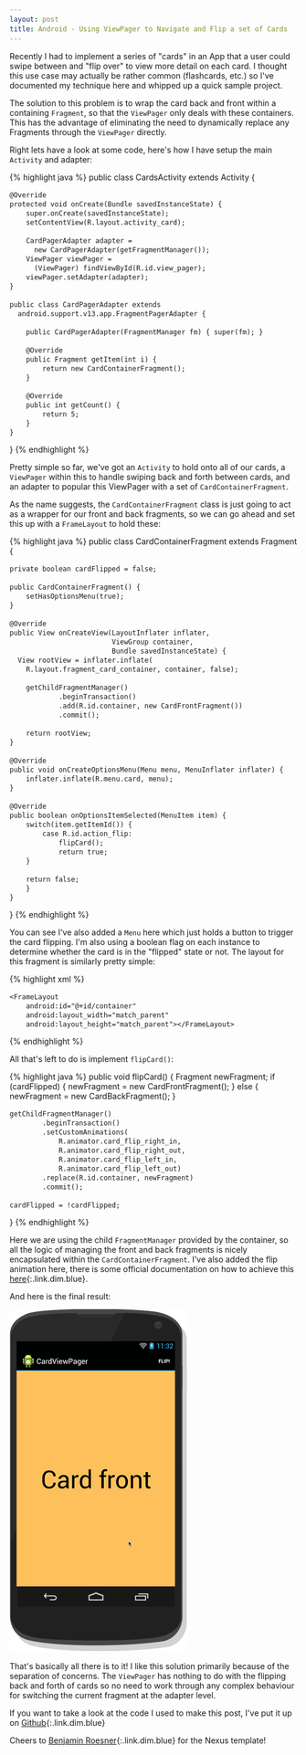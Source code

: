 ```yaml
---
layout: post
title: Android - Using ViewPager to Navigate and Flip a set of Cards
---
```


Recently I had to implement a series of "cards" in an App that a user
could swipe between and "flip over" to view more detail on each card. I
thought this use case may actually be rather common (flashcards, etc.)
so I've documented my technique here and whipped up a quick sample project.

The solution to this problem is to wrap the card back and front within a
containing `Fragment`, so that the `ViewPager` only deals with these
containers. This has the advantage of eliminating the need to
dynamically replace any Fragments through the `ViewPager` directly.

Right lets have a look at some code, here's how I have setup the main
`Activity` and adapter:

{% highlight java %}
public class CardsActivity extends Activity {

    @Override
    protected void onCreate(Bundle savedInstanceState) {
        super.onCreate(savedInstanceState);
        setContentView(R.layout.activity_card);

        CardPagerAdapter adapter =
          new CardPagerAdapter(getFragmentManager());
        ViewPager viewPager =
          (ViewPager) findViewById(R.id.view_pager);
        viewPager.setAdapter(adapter);
    }

    public class CardPagerAdapter extends
      android.support.v13.app.FragmentPagerAdapter {

        public CardPagerAdapter(FragmentManager fm) { super(fm); }

        @Override
        public Fragment getItem(int i) {
            return new CardContainerFragment();
        }

        @Override
        public int getCount() {
            return 5;
        }
    }
}
{% endhighlight %}

Pretty simple so far, we've got an `Activity` to hold onto all of our
cards, a `ViewPager` within this to handle swiping back and forth between
cards, and an adapter to popular this ViewPager with a set of
`CardContainerFragment`.

As the name suggests, the `CardContainerFragment` class is just going to
act as a wrapper for our front and back fragments, so we can go ahead
and set this up with a `FrameLayout` to hold these:

{% highlight java %}
public class CardContainerFragment extends Fragment {

    private boolean cardFlipped = false;

    public CardContainerFragment() {
        setHasOptionsMenu(true);
    }

    @Override
    public View onCreateView(LayoutInflater inflater,
                             ViewGroup container,
                             Bundle savedInstanceState) {
      View rootView = inflater.inflate(
        R.layout.fragment_card_container, container, false);

        getChildFragmentManager()
                .beginTransaction()
                .add(R.id.container, new CardFrontFragment())
                .commit();

        return rootView;
    }

    @Override
    public void onCreateOptionsMenu(Menu menu, MenuInflater inflater) {
        inflater.inflate(R.menu.card, menu);
    }

    @Override
    public boolean onOptionsItemSelected(MenuItem item) {
        switch(item.getItemId()) {
            case R.id.action_flip:
                flipCard();
                return true;
        }

        return false;
        }
    }
}
{% endhighlight %}

You can see I've also added a `Menu` here which just holds a button to
trigger the card flipping. I'm also using a boolean flag on each
instance to determine whether the card is in the "flipped" state or not.
The layout for this fragment is similarly pretty simple:

{% highlight xml %}
<LinearLayout xmlns:android="http://schemas.android.com/apk/res/android"
    android:orientation="vertical" android:layout_width="match_parent"
    android:layout_height="match_parent">

    <FrameLayout
        android:id="@+id/container"
        android:layout_width="match_parent"
        android:layout_height="match_parent"></FrameLayout>

</LinearLayout>
{% endhighlight %}

All that's left to do is implement `flipCard()`:

{% highlight java %}
public void flipCard() {
    Fragment newFragment;
    if (cardFlipped) {
        newFragment = new CardFrontFragment();
    } else {
        newFragment = new CardBackFragment();
    }

    getChildFragmentManager()
            .beginTransaction()
            .setCustomAnimations(
                R.animator.card_flip_right_in,
                R.animator.card_flip_right_out,
                R.animator.card_flip_left_in,
                R.animator.card_flip_left_out)
            .replace(R.id.container, newFragment)
            .commit();

    cardFlipped = !cardFlipped;
}
{% endhighlight %}

Here we are using the child `FragmentManager` provided by the container,
so all the logic of managing the front and back fragments is nicely
encapsulated within the `CardContainerFragment`. I've also added the
flip animation here, there is some official documentation on how to
achieve this [here](http://developer.android.com/training/animation/cardflip.html){:.link.dim.blue}.

And here is the final result:

![CardViewPager Demo](/images/2014/10/20/card-pager-nexus.gif)


That's basically all there is to it! I like this solution primarily
because of the separation of concerns. The `ViewPager` has nothing to do
with the flipping back and forth of cards so no need to work through any
complex behaviour for switching the current fragment at the adapter
level.

If you want to take a look at the code I used to make this post, I've
put it up on [Github](https://github.com/jamesmccann/card-view-pager-example){:.link.dim.blue}

Cheers to [Benjamin Roesner](http://drbl.in/gGzR){:.link.dim.blue} for the Nexus template!











